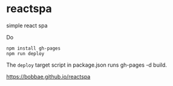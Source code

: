 # reactspa
simple react spa


Do 
```
npm install gh-pages
npm run deploy

```

The `deploy` target script in package.json runs gh-pages -d build.

https://bobbae.github.io/reactspa
